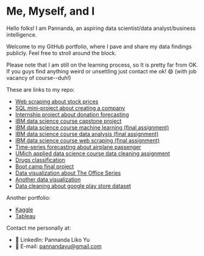 # Me, Myself, and I
Hello folks! I am Pannanda, an aspiring data scientist/data analyst/business intelligence.

Welcome to my GitHub portfolio, where I pave and share my data findings publicly. Feel free to stroll around the block.

Please note that I am still on the learning process, so It is pretty far from OK. If you guys find anything weird or unsettling just contact me ok! 😄 (with job vacancy of course--duh!)

These are links to my repo:
- [Web scraping about stock prices](https://github.com/pannandayu/WebScrapingProject_StockPrice)
- [SQL mini-project about creating a company](https://github.com/pannandayu/SQLProject_FictionCompany)
- [Internship project about donation forecasting](https://github.com/pannandayu/InternshipProject_DonationForecasting)
- [IBM data science course capstone project](https://github.com/pannandayu/IBMDataScience_CapstoneProject)
- [IBM data science course machine learning (final assignment)](https://github.com/pannandayu/IBMDataScience_MachineLearning_FinalAssignment)
- [IBM data science course data analysis (final assignment)](https://github.com/pannandayu/IBMDataScience_DataAnalysis_FinalAssignment)
- [IBM data science course web scraping (final assignment)](https://github.com/pannandayu/IBMDataScience_WebScraping_FinalAssignment)
- [Time-series forecasting about airplane passenger](https://github.com/pannandayu/AirplanePassenger_TimeSeriesForecasting)
- [UMich applied data science course data cleaning assignment](https://github.com/pannandayu/DataCleaning_AppliedDataScience_Assignment3)
- [Drugs classification](https://github.com/pannandayu/MachineLearningClassification_Drugs)
- [Boot camp final project](https://github.com/pannandayu/MachineLearningClassification_PredictChurnRiskRate_HackerEarth)
- [Data visualization about The Office Series](https://github.com/pannandayu/DataVisualization_TheOffice)
- [Another data visualization](https://github.com/pannandayu/Simple_DataVisualization)
- [Data cleaning about google play store dataset](https://github.com/pannandayu/DataCleaning-Processing_GooglePlayStore)

Another portfolio:
- [Kaggle](https://www.kaggle.com/pannandalikoyu/code)
- [Tableau](https://public.tableau.com/app/profile/pannanda)

Contact me personally at:
- 👨 LinkedIn: Pannanda Liko Yu
- 📧 E-mail: pannandayu@gmail.com
